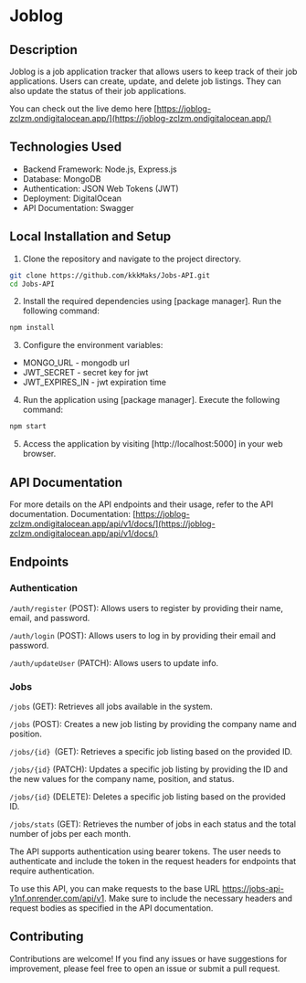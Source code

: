 # Joblog

## Description

Joblog is a job application tracker that allows users to keep track of their job applications. Users can create, update, and delete job listings. They can also update the status of their job applications.

You can check out the live demo here [https://joblog-zclzm.ondigitalocean.app/](https://joblog-zclzm.ondigitalocean.app/)

## Technologies Used

- Backend Framework: Node.js, Express.js
- Database: MongoDB
- Authentication: JSON Web Tokens (JWT)
- Deployment: DigitalOcean
- API Documentation: Swagger

## Local Installation and Setup

1. Clone the repository and navigate to the project directory.

```bash
git clone https://github.com/kkkMaks/Jobs-API.git
cd Jobs-API
```

2. Install the required dependencies using [package manager]. Run the following command:

```bash
npm install
```

3. Configure the environment variables:

- MONGO_URL - mongodb url
- JWT_SECRET - secret key for jwt
- JWT_EXPIRES_IN - jwt expiration time

4. Run the application using [package manager]. Execute the following command:

```bash
npm start
```

5. Access the application by visiting [http://localhost:5000] in your web browser.

## API Documentation

For more details on the API endpoints and their usage, refer to the API documentation.
Documentation: [https://joblog-zclzm.ondigitalocean.app/api/v1/docs/](https://joblog-zclzm.ondigitalocean.app/api/v1/docs/)

## Endpoints

### Authentication

`/auth/register` (POST): Allows users to register by providing their name, email, and password.

`/auth/login` (POST): Allows users to log in by providing their email and password.

`/auth/updateUser` (PATCH): Allows users to update info.

### Jobs

`/jobs` (GET): Retrieves all jobs available in the system.

`/jobs` (POST): Creates a new job listing by providing the company name and position.

`/jobs/{id} `(GET): Retrieves a specific job listing based on the provided ID.

`/jobs/{id}` (PATCH): Updates a specific job listing by providing the ID and the new values for the company name, position, and status.

`/jobs/{id}` (DELETE): Deletes a specific job listing based on the provided ID.

`/jobs/stats` (GET): Retrieves the number of jobs in each status and the total number of jobs per each month.

The API supports authentication using bearer tokens. The user needs to authenticate and include the token in the request headers for endpoints that require authentication.

To use this API, you can make requests to the base URL https://jobs-api-y1nf.onrender.com/api/v1. Make sure to include the necessary headers and request bodies as specified in the API documentation.

## Contributing

Contributions are welcome! If you find any issues or have suggestions for improvement, please feel free to open an issue or submit a pull request.
